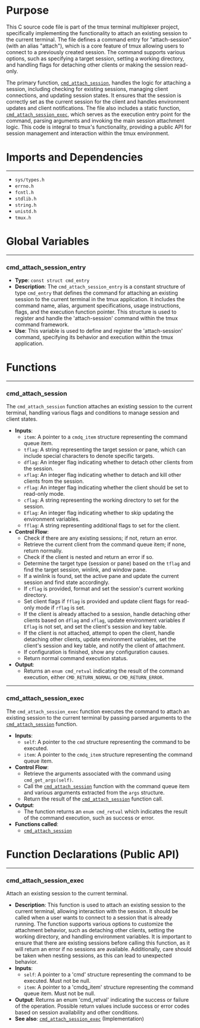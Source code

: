 # Purpose
This C source code file is part of the tmux terminal multiplexer project, specifically implementing the functionality to attach an existing session to the current terminal. The file defines a command entry for "attach-session" (with an alias "attach"), which is a core feature of tmux allowing users to connect to a previously created session. The command supports various options, such as specifying a target session, setting a working directory, and handling flags for detaching other clients or making the session read-only.

The primary function, [`cmd_attach_session`](#cmd_attach_session), handles the logic for attaching a session, including checking for existing sessions, managing client connections, and updating session states. It ensures that the session is correctly set as the current session for the client and handles environment updates and client notifications. The file also includes a static function, [`cmd_attach_session_exec`](#cmd_attach_session_exec), which serves as the execution entry point for the command, parsing arguments and invoking the main session attachment logic. This code is integral to tmux's functionality, providing a public API for session management and interaction within the tmux environment.
# Imports and Dependencies

---
- `sys/types.h`
- `errno.h`
- `fcntl.h`
- `stdlib.h`
- `string.h`
- `unistd.h`
- `tmux.h`


# Global Variables

---
### cmd_attach_session_entry
- **Type**: `const struct cmd_entry`
- **Description**: The `cmd_attach_session_entry` is a constant structure of type `cmd_entry` that defines the command for attaching an existing session to the current terminal in the tmux application. It includes the command name, alias, argument specifications, usage instructions, flags, and the execution function pointer. This structure is used to register and handle the 'attach-session' command within the tmux command framework.
- **Use**: This variable is used to define and register the 'attach-session' command, specifying its behavior and execution within the tmux application.


# Functions

---
### cmd_attach_session<!-- {{#callable:cmd_attach_session}} -->
The `cmd_attach_session` function attaches an existing session to the current terminal, handling various flags and conditions to manage session and client states.
- **Inputs**:
    - `item`: A pointer to a `cmdq_item` structure representing the command queue item.
    - `tflag`: A string representing the target session or pane, which can include special characters to denote specific targets.
    - `dflag`: An integer flag indicating whether to detach other clients from the session.
    - `xflag`: An integer flag indicating whether to detach and kill other clients from the session.
    - `rflag`: An integer flag indicating whether the client should be set to read-only mode.
    - `cflag`: A string representing the working directory to set for the session.
    - `Eflag`: An integer flag indicating whether to skip updating the environment variables.
    - `fflag`: A string representing additional flags to set for the client.
- **Control Flow**:
    - Check if there are any existing sessions; if not, return an error.
    - Retrieve the current client from the command queue item; if none, return normally.
    - Check if the client is nested and return an error if so.
    - Determine the target type (session or pane) based on the `tflag` and find the target session, winlink, and window pane.
    - If a winlink is found, set the active pane and update the current session and find state accordingly.
    - If `cflag` is provided, format and set the session's current working directory.
    - Set client flags if `fflag` is provided and update client flags for read-only mode if `rflag` is set.
    - If the client is already attached to a session, handle detaching other clients based on `dflag` and `xflag`, update environment variables if `Eflag` is not set, and set the client's session and key table.
    - If the client is not attached, attempt to open the client, handle detaching other clients, update environment variables, set the client's session and key table, and notify the client of attachment.
    - If configuration is finished, show any configuration causes.
    - Return normal command execution status.
- **Output**:
    - Returns an `enum cmd_retval` indicating the result of the command execution, either `CMD_RETURN_NORMAL` or `CMD_RETURN_ERROR`.


---
### cmd_attach_session_exec<!-- {{#callable:cmd_attach_session_exec}} -->
The `cmd_attach_session_exec` function executes the command to attach an existing session to the current terminal by passing parsed arguments to the [`cmd_attach_session`](#cmd_attach_session) function.
- **Inputs**:
    - `self`: A pointer to the `cmd` structure representing the command to be executed.
    - `item`: A pointer to the `cmdq_item` structure representing the command queue item.
- **Control Flow**:
    - Retrieve the arguments associated with the command using `cmd_get_args(self)`.
    - Call the [`cmd_attach_session`](#cmd_attach_session) function with the command queue item and various arguments extracted from the `args` structure.
    - Return the result of the [`cmd_attach_session`](#cmd_attach_session) function call.
- **Output**:
    - The function returns an `enum cmd_retval` which indicates the result of the command execution, such as success or error.
- **Functions called**:
    - [`cmd_attach_session`](#cmd_attach_session)


# Function Declarations (Public API)

---
### cmd_attach_session_exec<!-- {{#callable_declaration:cmd_attach_session_exec}} -->
Attach an existing session to the current terminal.
- **Description**: This function is used to attach an existing session to the current terminal, allowing interaction with the session. It should be called when a user wants to connect to a session that is already running. The function supports various options to customize the attachment behavior, such as detaching other clients, setting the working directory, and handling environment variables. It is important to ensure that there are existing sessions before calling this function, as it will return an error if no sessions are available. Additionally, care should be taken when nesting sessions, as this can lead to unexpected behavior.
- **Inputs**:
    - `self`: A pointer to a 'cmd' structure representing the command to be executed. Must not be null.
    - `item`: A pointer to a 'cmdq_item' structure representing the command queue item. Must not be null.
- **Output**: Returns an enum 'cmd_retval' indicating the success or failure of the operation. Possible return values include success or error codes based on session availability and other conditions.
- **See also**: [`cmd_attach_session_exec`](#cmd_attach_session_exec)  (Implementation)


